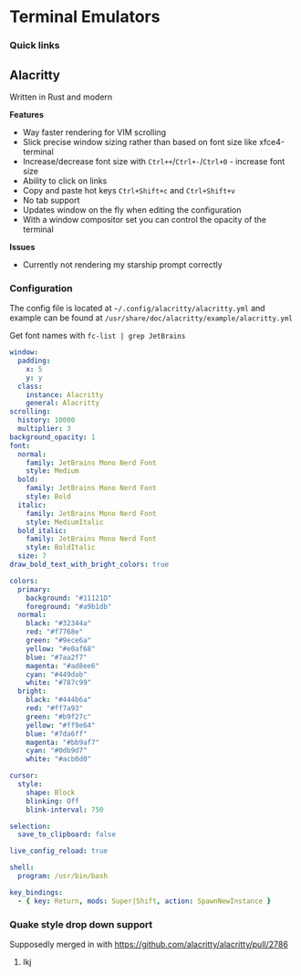 # Terminal Emulators

### Quick links

## Alacritty
Written in Rust and modern

**Features**
* Way faster rendering for VIM scrolling
* Slick precise window sizing rather than based on font size like xfce4-terminal
* Increase/decrease font size with `Ctrl++`/`Ctrl+-`/`Ctrl+0` - increase font size
* Ability to click on links
* Copy and paste hot keys `Ctrl+Shift+c` and `Ctrl+Shift+v`
* No tab support
* Updates window on the fly when editing the configuration
* With a window compositor set you can control the opacity of the terminal

**Issues**
* Currently not rendering my starship prompt correctly

### Configuration
The config file is located at `~/.config/alacritty/alacritty.yml` and example can be found at 
`/usr/share/doc/alacritty/example/alacritty.yml`

Get font names with `fc-list | grep JetBrains`

```yaml
window:
  padding:
    x: 5
    y: y
  class:
    instance: Alacritty
    general: Alacritty
scrolling:
  history: 10000
  multiplier: 3
background_opacity: 1
font:
  normal:
    family: JetBrains Mono Nerd Font
    style: Medium
  bold:
    family: JetBrains Mono Nerd Font
    style: Bold
  italic:
    family: JetBrains Mono Nerd Font
    style: MediumItalic
  bold_italic:
    family: JetBrains Mono Nerd Font
    style: BoldItalic
  size: 7
draw_bold_text_with_bright_colors: true

colors:
  primary:
    background: "#11121D"
    foreground: "#a9b1db"
  normal:
    black: "#32344a"
    red: "#f7768e"
    green: "#9ece6a"
    yellow: "#e0af68"
    blue: "#7aa2f7"
    magenta: "#ad8ee6"
    cyan: "#449dab"
    white: "#787c99"
  bright:
    black: "#444b6a"
    red: "#ff7a93"
    green: "#b9f27c"
    yellow: "#ff9e64"
    blue: "#7da6ff"
    magenta: "#bb9af7"
    cyan: "#0db9d7"
    white: "#acb0d0"

cursor:
  style:
    shape: Block
    blinking: Off
    blink-interval: 750

selection:
  save_to_clipboard: false

live_config_reload: true

shell:
  program: /usr/bin/bash

key_bindings:
  - { key: Return, mods: Super|Shift, action: SpawnNewInstance }
```

### Quake style drop down support
Supposedly merged in with https://github.com/alacritty/alacritty/pull/2786

1. lkj

<!-- 
vim: ts=2:sw=2:sts=2
-->
